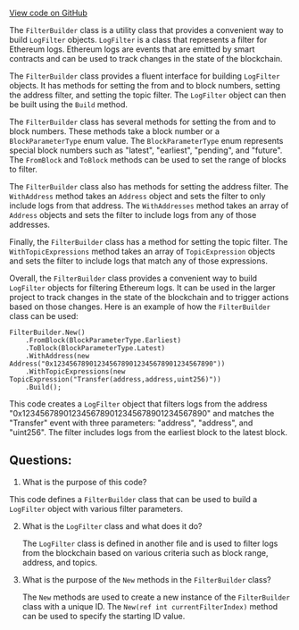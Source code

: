 [View code on GitHub](https://github.com/nethermindeth/nethermind/Nethermind.Blockchain.Test/Builders/FilterBuilder.cs)

The `FilterBuilder` class is a utility class that provides a convenient way to build `LogFilter` objects. `LogFilter` is a class that represents a filter for Ethereum logs. Ethereum logs are events that are emitted by smart contracts and can be used to track changes in the state of the blockchain.

The `FilterBuilder` class provides a fluent interface for building `LogFilter` objects. It has methods for setting the from and to block numbers, setting the address filter, and setting the topic filter. The `LogFilter` object can then be built using the `Build` method.

The `FilterBuilder` class has several methods for setting the from and to block numbers. These methods take a block number or a `BlockParameterType` enum value. The `BlockParameterType` enum represents special block numbers such as "latest", "earliest", "pending", and "future". The `FromBlock` and `ToBlock` methods can be used to set the range of blocks to filter.

The `FilterBuilder` class also has methods for setting the address filter. The `WithAddress` method takes an `Address` object and sets the filter to only include logs from that address. The `WithAddresses` method takes an array of `Address` objects and sets the filter to include logs from any of those addresses.

Finally, the `FilterBuilder` class has a method for setting the topic filter. The `WithTopicExpressions` method takes an array of `TopicExpression` objects and sets the filter to include logs that match any of those expressions.

Overall, the `FilterBuilder` class provides a convenient way to build `LogFilter` objects for filtering Ethereum logs. It can be used in the larger project to track changes in the state of the blockchain and to trigger actions based on those changes. Here is an example of how the `FilterBuilder` class can be used:

```
FilterBuilder.New()
    .FromBlock(BlockParameterType.Earliest)
    .ToBlock(BlockParameterType.Latest)
    .WithAddress(new Address("0x1234567890123456789012345678901234567890"))
    .WithTopicExpressions(new TopicExpression("Transfer(address,address,uint256)"))
    .Build();
```

This code creates a `LogFilter` object that filters logs from the address "0x1234567890123456789012345678901234567890" and matches the "Transfer" event with three parameters: "address", "address", and "uint256". The filter includes logs from the earliest block to the latest block.
## Questions: 
 1. What is the purpose of this code?
   
   This code defines a `FilterBuilder` class that can be used to build a `LogFilter` object with various filter parameters.

2. What is the `LogFilter` class and what does it do?
   
   The `LogFilter` class is defined in another file and is used to filter logs from the blockchain based on various criteria such as block range, address, and topics.

3. What is the purpose of the `New` methods in the `FilterBuilder` class?
   
   The `New` methods are used to create a new instance of the `FilterBuilder` class with a unique ID. The `New(ref int currentFilterIndex)` method can be used to specify the starting ID value.